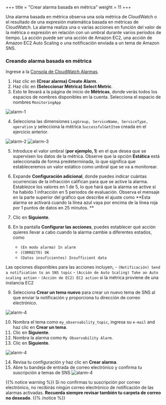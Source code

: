 +++
title = "Crear alarma basada en métrica"
weight = 11
+++

Una alarma basada en métrica observa una sola métrica de CloudWatch o el resultado de una expresión matemática basada en métricas de CloudWatch. La alarma realiza una o varias acciones en función del valor de la métrica o expresión en relación con un umbral durante varios períodos de tiempo. La acción puede ser una acción de Amazon EC2, una acción de Amazon EC2 Auto Scaling o una notificación enviada a un tema de Amazon SNS.

### Creando alarma basada en métrica

Ingrese a la [Consola de CloudWatch Alarmas](https://console.aws.amazon.com/cloudwatch/home?#alarmsV2:).

1. Haz clic en **(Crear alarma) Create Alarm**.
1. Haz clic en **(Seleccionar Métrica) Select Metric**.
1. Esto te llevará a la página de inicio de **Métricas**, donde verás todos los espacios de nombres disponibles en la cuenta. Selecciona el espacio de nombres `MonitoringApp`

![alarm-1](/images/alarm_1.png?width=60pc)

4. Selecciona las dimensiones `LogGroup, ServiceName, ServiceType, operation` y selecciona la métrica `SuccessfulGetItem` creada en el ejercicio anterior.

![alarm-2](/images/alarm_2.png?width=60pc)
![alarm-3](/images/alarm_3.png?width=60pc)

5. Introduce el valor umbral (**por ejemplo, 1**) en el que desea que se supervisen los datos de la métrica. Observe que la opción **Estática** está seleccionada de forma predeterminada, lo que significa que estableceremos un valor estático como umbral que se va a monitorear.

6. Expande **Configuración adicional**, donde puedes indicar cuántas ocurrencias de la infracción califican para que se active la alarma. Establezce los valores en 1 de 5, lo que hará que la alarma se active si ha habido 1 infracción en 5 periodos de evaluación. Observa el mensaje en la parte superior del gráfico que describe el ajuste como **Esta alarma se activará cuando la línea azul vaya por encima de la línea roja por 1 puntos de datos en 25 minutos. **

7. Clic en **Siguiente**.

8. En la pantalla **Configurar las acciones**, puedes establecer qué acción quieres llevar a cabo cuando la alarma cambie a diferentes estados, como

   - `(En modo alarma) In alarm`
   - `(CORRECTO) OK`
   - `(Datos insuficientes) Insufficient data`

Las opciones disponibles para las acciones incluyen, - `(Notificación) Send a notification to an SNS topic` - `(Acciòn de Auto Scaling) Take an Auto scaling action` - `(Acción de EC2) EC2 action` si la métrica proviene de una instancia EC2

9. Selecciona **Crear un tema nuevo** para crear un nuevo tema de SNS al que enviar la notificación y proporciona tu dirección de correo electrónico.

![alarm-4](/images/alarm_4.png?width=50pc)

10. Nombra el tema como `my_observability_topic`, ingresa su `e-mail` and haz clic en **Crear un tema**.
11. Clic en **Siguiente**.
12. Nombra la alarma como `My Observability Alarm`.
13. Clic en **Siguiente**.

![alarm-4](/images/alarm_name.png?width=50pc)

14. Revisa tu configuración y haz clic en **Crear alarma**.
15. Abre tu bandeja de entrada de correo electrónico y confirma tu suscripción a temas de SNS
    ![alarm-4](/images/alarm_confirm.png?width=50pc)

{{% notice warning %}}
Si no confirmas tu suscripción por correo electrónico, no recibirás ningún correo electrónico de notificación de las alarmas activadas. **Recuerda siempre revisar también tu carpeta de correo no deseado**.
{{% /notice %}}

